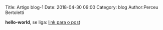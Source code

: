 Title: Artigo blog-1
Date: 2018-04-30 09:00
Category: blog
Author:Perceu Bertoletti


**hello-world**,
se liga: 
[link para o post](https://perceubertoletti.blogspot.com/2018/04/hello-world.html)